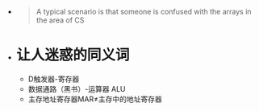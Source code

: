 - > A typical scenario is that someone is confused with the arrays  in the area of CS
- # 让人迷惑的同义词
	- D触发器-寄存器
	- 数据通路（黑书）-运算器 ALU
	- 主存地址寄存器MAR≠主存中的地址寄存器